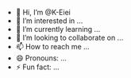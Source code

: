 - 👋 Hi, I’m @K-Eiei
- 👀 I’m interested in ...
- 🌱 I’m currently learning ...
- 💞️ I’m looking to collaborate on ...
- 📫 How to reach me ...
- 😄 Pronouns: ...
- ⚡ Fun fact: ...

<!---
K-Eiei/K-Eiei is a ✨ special ✨ repository because its `README.md` (this file) appears on your GitHub profile.
You can click the Preview link to take a look at your changes.
--->
